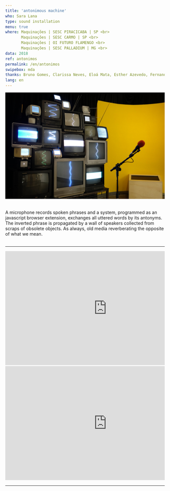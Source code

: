 ```yaml
---
title: 'antonimous machine'
who: Sara Lana
type: sound installation
menu: true
where: Maquinações | SESC PIRACICABA | SP <br>
       Maquinações | SESC CARMO | SP <br>
       Maquinações | OI FUTURO FLAMENGO <br>
       Maquinações | SESC PALLADIUM | MG <br>
data: 2018
ref: antonimos
permalink: /en/antonimos
swipebox: mda
thanks: Bruno Gomes, Clarissa Neves, Eloá Mata, Esther Azevedo, Fernando Líbano, Gabriela Carvalho, Marcelo XY,  Marcos Lustosa, Mariana Zani, Marina Jovalangelo, Paulo Waisberg, Sara Moreno e Xande Perocco
lang: en
---
```


<img src="../assets/posts/antonimos.jpeg">
<br><br>

A microphone records spoken phrases and a system, programmed as an javascript browser extension, exchanges all uttered words by its antonyms. The inverted phrase is propagated by a wall of speakers collected from scraps of obsolete objects. As always, old media reverberating the opposite of what we mean.
<br>
<br>

--- 

<div class="row">
  <div class="column">
        <div class="video-wrapper-side video-wrapper-16x9">
            <iframe src="https://player.vimeo.com/video/329192060?title=0&byline=0&portrait=0" width="640" height="360" frameborder="0" allow="autoplay; fullscreen" allowfullscreen></iframe>
        </div>
   </div>
    <div class="column">
        <div class="video-wrapper-side video-wrapper-16x9">
            <iframe src="https://player.vimeo.com/video/329221721?title=0&byline=0&portrait=0" width="640" height="360" frameborder="0" allow="autoplay; fullscreen" allowfullscreen></iframe>
        </div>
    </div>
</div>


--- 

<br>